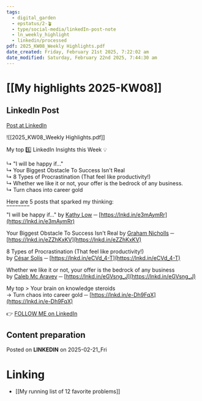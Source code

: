 ```yaml
---
tags:
  - digital_garden
  - epstatus/2-🪴
  - type/social-media/linkedIn-post-note
  - ln_weekly_highlight
  - linkedin/processed
pdf: 2025_KW08_Weekly Highlights.pdf
date_created: Friday, February 21st 2025, 7:22:02 am
date_modified: Saturday, February 22nd 2025, 7:44:30 am
---
```

# [[My highlights 2025-KW08]]
## LinkedIn Post
[Post at LinkedIn](https://www.linkedin.com/posts/sebastiankamilli_weekly-highlights-kw8-2025-activity-7298597404642062336-fR3w?utm_source=share&utm_medium=member_desktop&rcm=ACoAAA1M1pkBgWCYPhT45EpfLiHzViQqRWNCIv4)

![[2025_KW08_Weekly Highlights.pdf]]

My top 5️⃣ LinkedIn Insights this Week 💡  
  
↳ "I will be happy if..."  
↳ Your Biggest Obstacle To Success Isn't Real  
↳ 8 Types of Procrastination (That feel like productivity!)  
↳ Whether we like it or not, your offer is the bedrock of any business.  
↳ Turn chaos into career gold  
  
Here are 5 posts that sparked my thinking:  
‾‾‾‾‾‾‾‾  
"I will be happy if..." by [Kathy Low](https://www.linkedin.com/in/kathylowmarketing/) ─ [https://lnkd.in/e3mAymRr](https://lnkd.in/e3mAymRr)  

Your Biggest Obstacle To Success Isn't Real by [Graham Nicholls](https://www.linkedin.com/in/grahamnicholls1/) ─ [https://lnkd.in/eZZhKxKV](https://lnkd.in/eZZhKxKV)  
  
8 Types of Procrastination (That feel like productivity!)  
by [César Solís](https://www.linkedin.com/in/cesar-solis98/) ─ [https://lnkd.in/eCVd_4-T](https://lnkd.in/eCVd_4-T)  
  
Whether we like it or not, your offer is the bedrock of any business  
by [Caleb Mc Aravey](https://www.linkedin.com/in/caleb-mc-aravey/) ─ [https://lnkd.in/eGVsng_J](https://lnkd.in/eGVsng_J)  
  
My top > Your brain on knowledge steroids  
→ Turn chaos into career gold ─ [https://lnkd.in/e-Dh9FqX](https://lnkd.in/e-Dh9FqX)

👉 [FOLLOW ME on LinkedIn](https://www.linkedin.com/comm/mynetwork/discovery-see-all?usecase=PEOPLE_FOLLOWS&followMember=sebastiankamilli)

## Content preparation

Posted on **LINKEDIN** on 2025-02-21_Fri
# Linking
+ [[My running list of 12 favorite problems]]